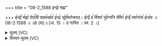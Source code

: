 +++
title = "08-2_1588 इन्द्रो मह्ना"

+++
इ꣡न्द्रो꣢ म꣣ह्ना꣡ रोद꣢꣯सी पप्रथ꣣च्छ꣢व꣣ इ꣢न्द्रः꣣ सू꣡र्य꣢मरोचयत्। इ꣡न्द्रे꣢ ह꣣ वि꣢श्वा꣣ भु꣡व꣢नानि येमिर꣣ इ꣡न्द्रे꣢ स्वा꣣ना꣢स꣣ इ꣡न्द꣢वः ॥ 08-2:1588 ॥ ॥8 (वा)॥ [धा. 15 । उ नास्ति । स्व. 2 ।]

<details><summary>मूलम् (VC)</summary>

इ꣡न्द्रो꣢ म꣣ह्ना꣡ रोद꣢꣯सी पप्रथ꣣च्छ꣢व꣣ इ꣢न्द्रः꣣ सू꣡र्य꣢मरोचयत् । इ꣡न्द्रे꣢ ह꣣ वि꣢श्वा꣣ भु꣡व꣢नानि येमिर꣣ इ꣡न्द्रे꣢ स्वा꣣ना꣢स꣣ इ꣡न्द꣢वः ॥१५८८॥
</details>

<details><summary>विस्वर-मूलम् (VC)</summary>

इन्द्रो मह्ना रोदसी पप्रथच्छव इन्द्रः सूर्यमरोचयत् । इन्द्रे ह विश्वा भुवनानि येमिर इन्द्रे स्वानास इन्दवः ॥१५८८॥
</details>